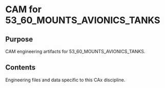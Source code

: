 # CAM for 53_60_MOUNTS_AVIONICS_TANKS

## Purpose
CAM engineering artifacts for 53_60_MOUNTS_AVIONICS_TANKS.

## Contents
Engineering files and data specific to this CAx discipline.
